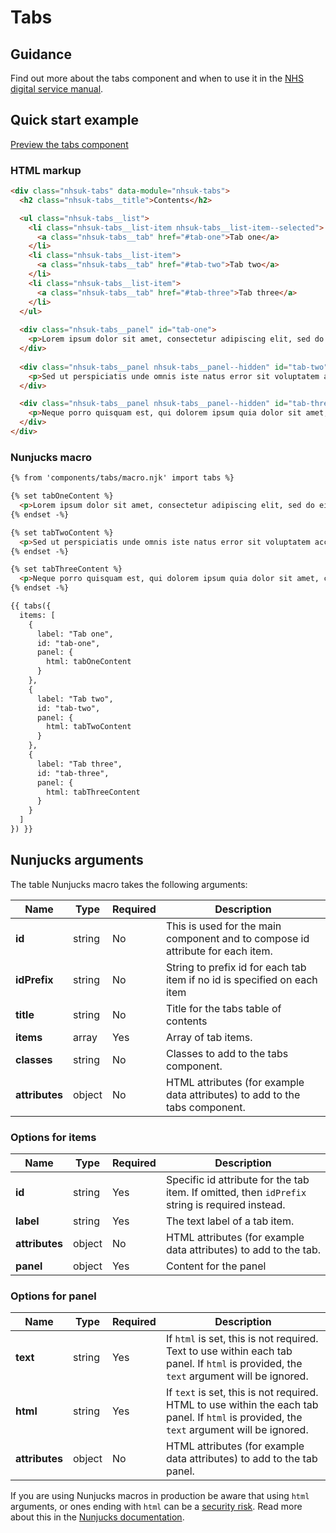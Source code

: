 # Tabs

## Guidance

Find out more about the tabs component and when to use it in the [NHS digital service manual](https://service-manual.nhs.uk/design-system/components/tabs).

## Quick start example

[Preview the tabs component](https://nhsuk.github.io/nhsuk-frontend/components/tabs/index.html)

### HTML markup

```html
<div class="nhsuk-tabs" data-module="nhsuk-tabs">
  <h2 class="nhsuk-tabs__title">Contents</h2>

  <ul class="nhsuk-tabs__list">
    <li class="nhsuk-tabs__list-item nhsuk-tabs__list-item--selected">
      <a class="nhsuk-tabs__tab" href="#tab-one">Tab one</a>
    </li>
    <li class="nhsuk-tabs__list-item">
      <a class="nhsuk-tabs__tab" href="#tab-two">Tab two</a>
    </li>
    <li class="nhsuk-tabs__list-item">
      <a class="nhsuk-tabs__tab" href="#tab-three">Tab three</a>
    </li>        
  </ul>
  
  <div class="nhsuk-tabs__panel" id="tab-one">  
    <p>Lorem ipsum dolor sit amet, consectetur adipiscing elit, sed do eiusmod tempor incididunt ut labore et dolore magna aliqua. Ut enim ad minim veniam, quis nostrud exercitation ullamco laboris nisi ut aliquip ex ea commodo consequat. Duis aute irure dolor in reprehenderit in voluptate velit esse cillum dolore eu fugiat nulla pariatur. Excepteur sint occaecat cupidatat non proident, sunt in culpa qui officia deserunt mollit anim id est laborum.</p>      
  </div>
  
  <div class="nhsuk-tabs__panel nhsuk-tabs__panel--hidden" id="tab-two">  
    <p>Sed ut perspiciatis unde omnis iste natus error sit voluptatem accusantium doloremque laudantium, totam rem aperiam, eaque ipsa quae ab illo inventore veritatis et quasi architecto beatae vitae dicta sunt explicabo. Nemo enim ipsam voluptatem quia voluptas sit aspernatur aut odit aut fugit, sed quia consequuntur magni dolores eos qui ratione voluptatem sequi nesciunt.</p>      
  </div>

  <div class="nhsuk-tabs__panel nhsuk-tabs__panel--hidden" id="tab-three">  
    <p>Neque porro quisquam est, qui dolorem ipsum quia dolor sit amet, consectetur, adipisci velit, sed quia non numquam eius modi tempora incidunt ut labore et dolore magnam aliquam quaerat voluptatem. Ut enim ad minima veniam, quis nostrum exercitationem ullam corporis suscipit laboriosam, nisi ut aliquid ex ea commodi consequatur? Quis autem vel eum iure reprehenderit qui in ea voluptate velit esse quam nihil molestiae consequatur, vel illum qui dolorem eum fugiat quo voluptas nulla pariatur?</p>      
  </div>  
</div>
```

### Nunjucks macro

```html
{% from 'components/tabs/macro.njk' import tabs %}

{% set tabOneContent %}
  <p>Lorem ipsum dolor sit amet, consectetur adipiscing elit, sed do eiusmod tempor incididunt ut labore et dolore magna aliqua. Ut enim ad minim veniam, quis nostrud exercitation ullamco laboris nisi ut aliquip ex ea commodo consequat. Duis aute irure dolor in reprehenderit in voluptate velit esse cillum dolore eu fugiat nulla pariatur. Excepteur sint occaecat cupidatat non proident, sunt in culpa qui officia deserunt mollit anim id est laborum.</p>    
{% endset -%}

{% set tabTwoContent %}
  <p>Sed ut perspiciatis unde omnis iste natus error sit voluptatem accusantium doloremque laudantium, totam rem aperiam, eaque ipsa quae ab illo inventore veritatis et quasi architecto beatae vitae dicta sunt explicabo. Nemo enim ipsam voluptatem quia voluptas sit aspernatur aut odit aut fugit, sed quia consequuntur magni dolores eos qui ratione voluptatem sequi nesciunt.</p>    
{% endset -%}

{% set tabThreeContent %}
  <p>Neque porro quisquam est, qui dolorem ipsum quia dolor sit amet, consectetur, adipisci velit, sed quia non numquam eius modi tempora incidunt ut labore et dolore magnam aliquam quaerat voluptatem. Ut enim ad minima veniam, quis nostrum exercitationem ullam corporis suscipit laboriosam, nisi ut aliquid ex ea commodi consequatur? Quis autem vel eum iure reprehenderit qui in ea voluptate velit esse quam nihil molestiae consequatur, vel illum qui dolorem eum fugiat quo voluptas nulla pariatur?</p>    
{% endset -%}

{{ tabs({
  items: [
    {
      label: "Tab one",
      id: "tab-one",
      panel: {
        html: tabOneContent
      }
    },
    {
      label: "Tab two",
      id: "tab-two",
      panel: {
        html: tabTwoContent
      }
    },
    {
      label: "Tab three",
      id: "tab-three",
      panel: {
        html: tabThreeContent
      }
    }
  ]
}) }}
```

## Nunjucks arguments

The table Nunjucks macro takes the following arguments:

| Name           | Type     | Required  | Description  |
| -----------------------|------------|-----------|--------------|
| **id** | string | No | This is used for the main component and to compose id attribute for each item. |
| **idPrefix** | string | No | String to prefix id for each tab item if no id is specified on each item |
| **title** | string | No | Title for the tabs table of contents |
| **items** | array | Yes | Array of tab items. |
| **classes** | string | No | Classes to add to the tabs component. |
| **attributes** | object | No | HTML attributes (for example data attributes) to add to the tabs component. |

### Options for items

| Name           | Type     | Required  | Description  |
| -----------------------|------------|-----------|--------------|
| **id** | string | Yes | Specific id attribute for the tab item. If omitted, then `idPrefix` string is required instead. |
| **label** | string | Yes | The text label of a tab item. |
| **attributes** | object | No | HTML attributes (for example data attributes) to add to the tab. |
| **panel** | object | Yes | Content for the panel |

### Options for panel
| Name           | Type     | Required  | Description  |
| -----------------------|------------|-----------|--------------|
| **text** | string | Yes | If `html` is set, this is not required. Text to use within each tab panel. If `html` is provided, the `text` argument will be ignored. |
| **html** | string | Yes | If `text` is set, this is not required. HTML to use within the each tab panel. If `html` is provided, the `text` argument will be ignored. |
| **attributes** | object | No | HTML attributes (for example data attributes) to add to the tab panel. |

If you are using Nunjucks macros in production be aware that using `html` arguments, or ones ending with `html` can be a [security risk](https://developer.mozilla.org/en-US/docs/Glossary/Cross-site_scripting). Read more about this in the [Nunjucks documentation](https://mozilla.github.io/nunjucks/api.html#user-defined-templates-warning).
